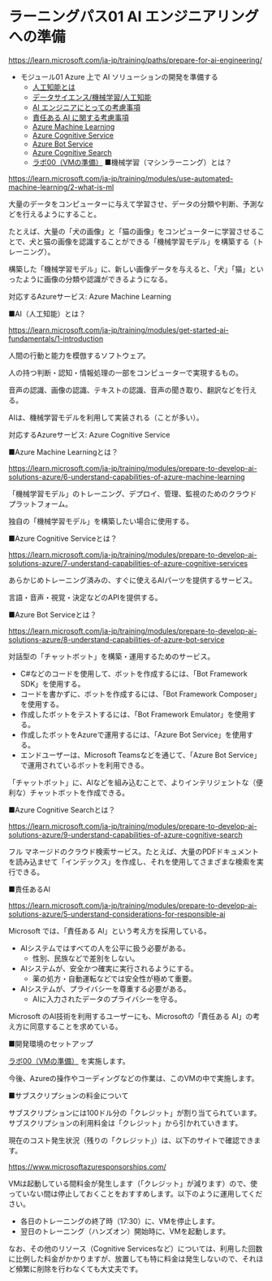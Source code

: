 # ラーニングパス01 AI エンジニアリングへの準備

https://learn.microsoft.com/ja-jp/training/paths/prepare-for-ai-engineering/

- モジュール01 Azure 上で AI ソリューションの開発を準備する
  - [人工知能とは](https://learn.microsoft.com/ja-jp/training/modules/prepare-to-develop-ai-solutions-azure/2-define-artificial-intelligence)
  - [データサイエンス/機械学習/人工知能](https://learn.microsoft.com/ja-jp/training/modules/prepare-to-develop-ai-solutions-azure/3-understand-ai-related-terms)
  - [AI エンジニアにとっての考慮事項](https://learn.microsoft.com/ja-jp/training/modules/prepare-to-develop-ai-solutions-azure/4-understand-considerations-for-ai-engineers)
  - [責任ある AI に関する考慮事項](https://learn.microsoft.com/ja-jp/training/modules/prepare-to-develop-ai-solutions-azure/5-understand-considerations-for-responsible-ai)
  - [Azure Machine Learning](https://learn.microsoft.com/ja-jp/training/modules/prepare-to-develop-ai-solutions-azure/6-understand-capabilities-of-azure-machine-learning)
  - [Azure Cognitive Service](https://learn.microsoft.com/ja-jp/training/modules/prepare-to-develop-ai-solutions-azure/7-understand-capabilities-of-azure-cognitive-services)
  - [Azure Bot Service](https://learn.microsoft.com/ja-jp/training/modules/prepare-to-develop-ai-solutions-azure/8-understand-capabilities-of-azure-bot-service)
  - [Azure Cognitive Search](https://learn.microsoft.com/ja-jp/training/modules/prepare-to-develop-ai-solutions-azure/9-understand-capabilities-of-azure-cognitive-search)
  - [ラボ00（VMの準備）](lab00.md)
■機械学習（マシンラーニング）とは？

https://learn.microsoft.com/ja-jp/training/modules/use-automated-machine-learning/2-what-is-ml

大量のデータをコンピューターに与えて学習させ、データの分類や判断、予測などを行えるようにすること。

たとえば、大量の「犬の画像」と「猫の画像」をコンピューターに学習させることで、犬と猫の画像を認識することができる「機械学習モデル」を構築する（トレーニング）。

構築した「機械学習モデル」に、新しい画像データを与えると、「犬」「猫」といったように画像の分類や認識ができるようになる。

対応するAzureサービス: Azure Machine Learning

■AI（人工知能）とは？

https://learn.microsoft.com/ja-jp/training/modules/get-started-ai-fundamentals/1-introduction

人間の行動と能力を模倣するソフトウェア。

人の持つ判断・認知・情報処理の一部をコンピューターで実現するもの。

音声の認識、画像の認識、テキストの認識、音声の聞き取り、翻訳などを行える。

AIは、機械学習モデルを利用して実装される（ことが多い）。

対応するAzureサービス: Azure Cognitive Service

■Azure Machine Learningとは？

https://learn.microsoft.com/ja-jp/training/modules/prepare-to-develop-ai-solutions-azure/6-understand-capabilities-of-azure-machine-learning

「機械学習モデル」のトレーニング、デプロイ、管理、監視のためのクラウド プラットフォーム。

独自の「機械学習モデル」を構築したい場合に使用する。

■Azure Cognitive Serviceとは？

https://learn.microsoft.com/ja-jp/training/modules/prepare-to-develop-ai-solutions-azure/7-understand-capabilities-of-azure-cognitive-services

あらかじめトレーニング済みの、すぐに使えるAIパーツを提供するサービス。

言語・音声・視覚・決定などのAPIを提供する。

■Azure Bot Serviceとは？

https://learn.microsoft.com/ja-jp/training/modules/prepare-to-develop-ai-solutions-azure/8-understand-capabilities-of-azure-bot-service

対話型の「チャットボット」を構築・運用するためのサービス。

- C#などのコードを使用して、ボットを作成するには、「Bot Framework SDK」を使用する。
- コードを書かずに、ボットを作成するには、「Bot Framework Composer」を使用する。
- 作成したボットをテストするには、「Bot Framework Emulator」を使用する。
- 作成したボットをAzureで運用するには、「Azure Bot Service」を使用する。
- エンドユーザーは、Microsoft Teamsなどを通じて、「Azure Bot Service」で運用されているボットを利用できる。

「チャットボット」に、AIなどを組み込むことで、よりインテリジェントな（便利な）チャットボットを作成できる。

■Azure Cognitive Searchとは？

https://learn.microsoft.com/ja-jp/training/modules/prepare-to-develop-ai-solutions-azure/9-understand-capabilities-of-azure-cognitive-search

フル マネージドのクラウド検索サービス。たとえば、大量のPDFドキュメントを読み込ませて「インデックス」を作成し、それを使用してさまざまな検索を実行できる。

■責任あるAI

https://learn.microsoft.com/ja-jp/training/modules/prepare-to-develop-ai-solutions-azure/5-understand-considerations-for-responsible-ai

Microsoft では、「責任ある AI」という考え方を採用している。


- AIシステムではすべての人を公平に扱う必要がある。
  - 性別、民族などで差別をしない。
- AIシステムが、安全かつ確実に実行されるようにする。
  - 薬の処方・自動運転などでは安全性が極めて重要。
- AIシステムが、プライバシーを尊重する必要がある。
  - AIに入力されたデータのプライバシーを守る。

Microsoft のAI技術を利用するユーザーにも、Microsoftの「責任ある AI」の考え方に同意することを求めている。

■開発環境のセットアップ

[ラボ00（VMの準備）](lab00.md) を実施します。

今後、Azureの操作やコーディングなどの作業は、このVMの中で実施します。

■サブスクリプションの料金について


サブスクリプションには100ドル分の「クレジット」が割り当てられています。サブスクリプションの利用料金は「クレジット」から引かれていきます。

現在のコスト発生状況（残りの「クレジット」）は、以下のサイトで確認できます。

https://www.microsoftazuresponsorships.com/

VMは起動している間料金が発生します（「クレジット」が減ります）ので、使っていない間は停止しておくことをおすすめします。以下のように運用してください。

- 各日のトレーニングの終了時（17:30）に、VMを停止します。
- 翌日のトレーニング（ハンズオン）開始時に、VMを起動します。

なお、その他のリソース（Cognitive Servicesなど）については、利用した回数に比例した料金がかかりますが、放置しても特に料金は発生しないので、それほど頻繁に削除を行わなくても大丈夫です。
